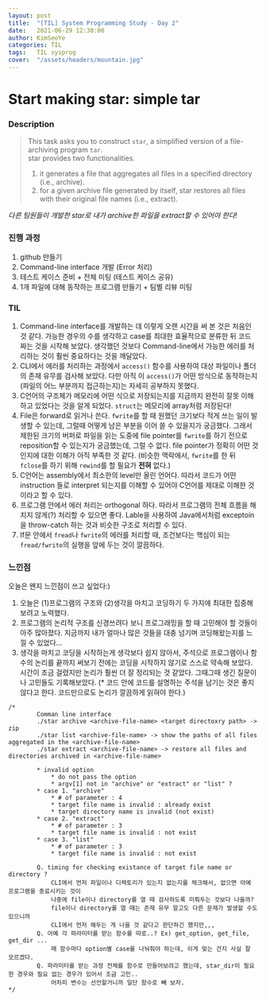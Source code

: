 ```yaml
---
layout: post
title:  "[TIL] System Programming Study - Day 2"
date:   2021-06-29 12:30:00
author: KimSeoYe
categories: TIL
tags:	TIL sysprog
cover:  "/assets/headers/mountain.jpg"
---
```

# Start making star: simple tar

### Description
        
        
>This task asks you to construct `star`, a simplified version of a file-archiving program `tar`. <br>
>star provides two functionalities. 
>1. it generates a file that aggregates all files in a specified directory (i.e., archive).
>2. for a given archive file generated by itself, star restores all files with their original file names (i.e., extract).
        
_다른 팀원들이 개발한 star로 내가 archive한 파일을 extract할 수 있어야 한다!_

### 진행 과정
1. github 만들기
2. Command-line interface 개발 (Error 처리)
3. 테스트 케이스 준비 + 전체 미팅 (테스트 케이스 공유)
4. 1개 파일에 대해 동작하는 프로그램 만들기 + 팀별 리뷰 미팅

### TIL
1. Command-line interface를 개발하는 데 이렇게 오랜 시간을 써 본 것은 처음인 것 같다. 가능한 경우의 수를 생각하고 case를 최대한 효율적으로 분류한 뒤 코드 짜는 것을 시작해 보았다. 생각했던 것보다 Command-line에서 가능한 에러를 처리하는 것이 훨씬 중요하다는 것을 깨달았다.
2. CLI에서 에러를 처리하는 과정에서 `access()` 함수를 사용하여 대상 파일이나 폴더의 존재 유무를 검사해 보았다. 다만 아직 이 `access()`가 어떤 방식으로 동작하는지(파일의 어느 부분까지 접근하는지)는 자세히 공부하지 못했다.
3. C언어의 구조체가 메모리에 어떤 식으로 저장되는지를 지금까지 완전히 잘못 이해하고 있었다는 것을 알게 되었다. `struct`는 메모리에 array처럼 저장된다!
4. File은 forward로 읽거나 쓴다. `fwrite`를 할 때 원했던 크기보다 적게 쓰는 일이 발생할 수 있는데, 그럴때 어떻게 남은 부분을 이어 쓸 수 있을지가 궁금했다. 그래서 제한된 크기의 버퍼로 파일을 읽는 도중에 file pointer를 `fwrite`를 하기 전으로 reposition할 수 있는지가 궁금했는데, 그럴 수 없다. file pointer가 정확히 어떤 것인지에 대한 이해가 아직 부족한 것 같다. (비슷한 맥락에서, `fwrite`를 한 뒤 `fclose`를 하기 위해 `rewind`를 할 필요가 **전혀** 없다.)
5. C언어는 assembly에서 최소한의 level만 올린 언어다. 따라서 코드가 어떤 instruction 들로 interpret 되는지를 이해할 수 있어야 C언어를 제대로 이해한 것이라고 할 수 있다.
6. 프로그램 안에서 에러 처리는 orthogonal 하다. 따라서 프로그램의 전체 흐름을 해치지 않게(?) 처리할 수 있으면 좋다. Lable을 사용하여 Java에서처럼 exceptoin을 throw-catch 하는 것과 비슷한 구조로 처리할 수 있다.
7. If문 안에서 `fread`나 `fwrite`의 에러를 처리할 때, 조건보다는 핵심이 되는 `fread/fwrite`의 실행을 앞에 두는 것이 깔끔하다.

### 느낀점
오늘은 왠지 느낀점이 쓰고 싶었다:)
1. 오늘은 (1)프로그램의 구조와 (2)생각을 마치고 코딩하기 두 가지에 최대한 집중해 보려고 노력했다.
2. 프로그램의 논리적 구조를 신경쓰려다 보니 프로그래밍을 할 때 고민해야 할 것들이 아주 많아졌다. 지금까지 내가 얼마나 많은 것들을 대충 넘기며 코딩해왔는지를 느낄 수 있었다...
3. 생각을 마치고 코딩을 시작하는게 생각보다 쉽지 않아서, 주석으로 프로그램이나 함수의 논리를 끝까지 써보기 전에는 코딩을 시작하지 않기로 스스로 약속해 보았다. 시간이 조금 걸렸지만 논리가 훨씬 더 잘 정리되는 것 같았다. 그때그때 생긴 질문이나 고민들도 기록해보았다. (* 코드 안에 코드를 설명하는 주석을 남기는 것은 좋지 않다고 한다. 코드만으로도 논리가 깔끔하게 읽혀야 한다.)
```
/*
        Comman line interface
        ./star archive <archive-file-name> <target directoxry path> -> zip
        ./star list <archive-file-name> -> show the paths of all files aggregated in the <archive-file-name>
        ./star extract <archive-file-name> -> restore all files and directories archived in <archive-file-name>

        * invalid option 
            * do not pass the option
            * argv[1] not in "archive" or "extract" or "list" ? 
        * case 1. "archive"
            * # of parameter : 4
            * target file name is invalid : already exist
            * target directory name is invalid (not exist)
        * case 2. "extract"
            * # of parameter : 3
            * target file name is invalid : not exist
        * case 3. "list"
            * # of parameter : 3
            * target file name is invalid : not exist

        Q. timing for checking existance of target file name or directory ?
            CLI에서 먼저 파일이나 디렉토리가 있는지 없는지를 체크해서, 없으면 아예 프로그램을 종료시키는 것이
            나중에 file이나 directory를 열 때 검사하도록 미뤄두는 것보다 나을까?
            file이나 directory를 열 때는 존재 유무 말고도 다른 문제가 발생할 수도 있으니까
            CLI에서 먼저 해두는 게 나을 것 같다고 판단하긴 했지만,,,
        Q. 아예 각 파라미터를 받는 함수를 따로..? Ex) get_option, get_file, get_dir ...
            매 함수마다 option별 case를 나눠줘야 하는데, 이게 맞는 건지 사실 잘 모르겠다.
        Q. 파라미터를 받는 과정 전체를 함수로 만들어보려고 했는데, star_dir이 필요한 경우와 필요 없는 경우가 있어서 조금 고민..
            어차피 변수는 선언할거니까 일단 함수로 빼 보자.
*/
```



